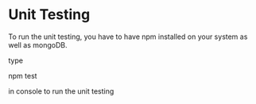 # Unit Testing

To run the unit testing, you have to have npm installed on your system as well as mongoDB. 

type

npm test

in console to run the unit testing
